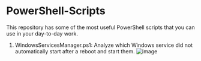 # PowerShell-Scripts
This repository has some of the most useful PowerShell scripts that you can use in your day-to-day work. 
1. WindowsServicesManager.ps1:
Analyze which Windows service did not automatically start after a reboot and start them.
![image](https://github.com/KhanAhmad-cmd/PowerShell-Scripts/assets/83468415/0b580a1f-cd4f-4478-a411-ddb86a8ee7ab)
